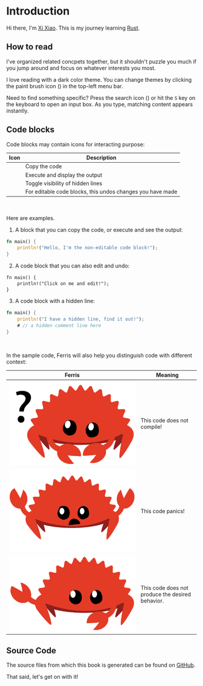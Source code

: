 # Introduction

Hi there, I'm [Xi Xiao](http://xixiao.info). This is my journey learning
[Rust][r].

## How to read

I've organized related concpets together, but it shouldn't puzzle you much if
you jump around and focus on whatever interests you most.

I love reading with a dark color theme. You can change themes by clicking the
paint brush icon (<i class="fa fa-paint-brush"></i>) in the top-left menu bar.

Need to find something specific? Press the search icon (<i class="fa
fa-search"></i>) or hit the `S` key on the keyboard to open an input box. As you
type, matching content appears instantly.

## Code blocks

Code blocks may contain icons for interacting purpose:

| Icon | Description |
|------|-------------|
 <i class="fa fa-copy"></i> | Copy the code|
| <i class="fa fa-play"></i> | Execute and display the output |
| <i class="fa fa-eye"></i> | Toggle visibility of hidden lines |
| <i class="fa fa-history"></i> | For editable code blocks, this undos changes you have made |

<br/>
<br/>
Here are examples.

1. A block that you can copy the code, or execute and see the output:

```rust
fn main() {
    println!("Hello, I'm the non-editable code block!");
}
```

2. A code block that you can also edit and undo:

```rust, editable
fn main() {
    println!("Click on me and edit!");
}
```
3. A code block with a hidden line:

```rust
fn main() {
    println!("I have a hidden line, find it out!");
    # // a hidden comment line here
}
```
<br/>

<span id="ferris"></span>

In the sample code, Ferris will also help you distinguish code with different
context:

| Ferris                                                                                                           | Meaning                                          |
| ---------------------------------------------------------------------------------------------------------------- | ------------------------------------------------ |
| <img src="img/ferris/does_not_compile.svg" class="ferris-explain" alt="Ferris with a question mark"/>            | This code does not compile!                      |
| <img src="img/ferris/panics.svg" class="ferris-explain" alt="Ferris throwing up their hands"/>                   | This code panics!                                |
| <img src="img/ferris/not_desired_behavior.svg" class="ferris-explain" alt="Ferris with one claw up, shrugging"/> | This code does not produce the desired behavior. |

## Source Code

The source files from which this book is generated can be found on
[GitHub][book].

[book]: https://github.com/xixiaofinland/rust_beyond

That said, let's get on with it!

[r]: https://www.rust-lang.org/
